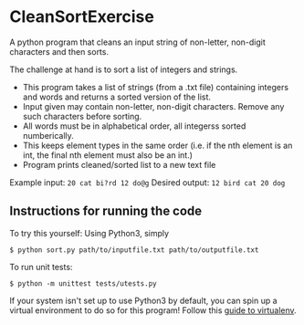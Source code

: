 # CleanSortExercise
A python program that cleans an input string of non-letter, non-digit characters and then sorts.

The challenge at hand is to sort a list of integers and strings.
* This program takes a list of strings (from a .txt file) containing integers and
words and returns a sorted version of the list.
* Input given may contain non-letter, non-digit characters. Remove any such characters
before sorting.
* All words must be in alphabetical order, all integerss sorted numberically.
* This keeps element types in the same order (i.e. if the nth element is an
int, the final nth element must also be an int.)
* Program prints cleaned/sorted list to a new text file

Example input: `20 cat bi?rd 12 do@g`
Desired output: `12 bird cat 20 dog`

## Instructions for running the code
To try this yourself:
Using Python3, simply
```
$ python sort.py path/to/inputfile.txt path/to/outputfile.txt
```

To run unit tests:
```
$ python -m unittest tests/utests.py
```

If your system isn't set up to use Python3 by default, you can spin
up a virtual environment to do so for this program! Follow this
[guide to virtualenv](http://docs.python-guide.org/en/latest/dev/virtualenvs/).
